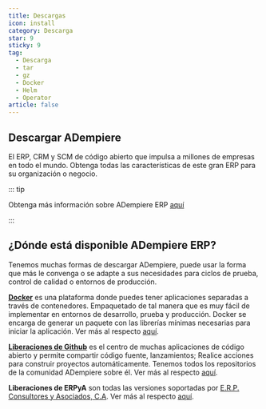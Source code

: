 ```yaml
---
title: Descargas
icon: install
category: Descarga
star: 9
sticky: 9
tag:
  - Descarga
  - tar
  - gz
  - Docker
  - Helm
  - Operator
article: false
---
```


## Descargar ADempiere

El ERP, CRM y SCM de código abierto que impulsa a millones de empresas en todo el mundo. Obtenga todas las características de este gran ERP para su organización o negocio.

::: tip

Obtenga más información sobre ADempiere ERP [aquí](../docs)

:::

## ¿Dónde está disponible ADempiere ERP?

Tenemos muchas formas de descargar ADempiere, puede usar la forma que más le convenga o se adapte a sus necesidades para ciclos de prueba, control de calidad o entornos de producción.

[**Docker**](https://www.docker.com/) es una plataforma donde puedes tener aplicaciones separadas a través de contenedores. Empaquetado de tal manera que es muy fácil de implementar en entornos de desarrollo, prueba y producción. Docker se encarga de generar un paquete con las librerías mínimas necesarias para iniciar la aplicación. Ver más al respecto [aquí](docker.md).

[**Liberaciones de Github**](https://github.com/erpya/zk-ui/releases) es el centro de muchas aplicaciones de código abierto y permite compartir código fuente, lanzamientos; Realice acciones para construir proyectos automáticamente. Tenemos todos los repositorios de la comunidad ADempiere sobre él. Ver más al respecto [aquí](binary.md).


**Liberaciones de ERPyA** son todas las versiones soportadas por [E.R.P. Consultores y Asociados, C.A](https://erpya.com/). Ver más al respecto [aquí](./updates/README.md).